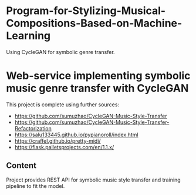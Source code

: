 # Program-for-Stylizing-Musical-Compositions-Based-on-Machine-Learning
Using CycleGAN for symbolic genre transfer.

# Web-service implementing symbolic music genre transfer with CycleGAN

This project is complete using further sources:
- https://github.com/sumuzhao/CycleGAN-Music-Style-Transfer
- https://github.com/sumuzhao/CycleGAN-Music-Style-Transfer-Refactorization
- https://salu133445.github.io/pypianoroll/index.html
- https://craffel.github.io/pretty-midi/
- https://flask.palletsprojects.com/en/1.1.x/

## Content

Project provides REST API for symbolic music style transfer and training pipeline to fit the model.